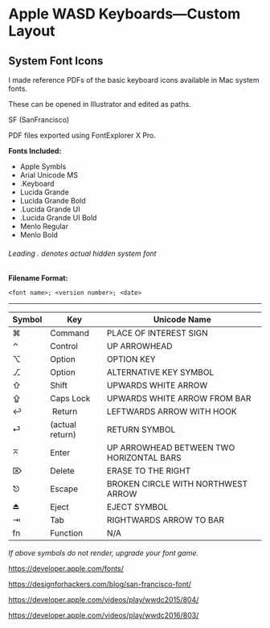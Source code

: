 # Apple WASD Keyboards—Custom Layout

## System Font Icons

I made reference PDFs of the basic keyboard icons available in Mac system fonts.

These can be opened in Illustrator and edited as paths.

SF (SanFrancisco)

PDF files exported using FontExplorer X Pro.

**Fonts Included:**

- Apple Symbls
- Arial Unicode MS
- .Keyboard
- Lucida Grande
- Lucida Grande Bold
- .Lucida Grande UI
- .Lucida Grande UI Bold
- Menlo Regular
- Menlo Bold

###### *Leading . denotes actual hidden system font*


**Filename Format:**

    <font name>; <version number>; <date>

----

Symbol | Key | Unicode Name
------ | ---- | ---
⌘      | Command | PLACE OF INTEREST SIGN
⌃      | Control | UP ARROWHEAD
⌥      | Option | OPTION KEY
⎇      | Option |ALTERNATIVE KEY SYMBOL
⇧      | Shift | UPWARDS WHITE ARROW
⇪      | Caps Lock | UPWARDS WHITE ARROW FROM BAR
↩      |︎ Return | LEFTWARDS ARROW WITH HOOK
⏎      | (actual return) | RETURN SYMBOL
⌅      | Enter | UP ARROWHEAD BETWEEN TWO HORIZONTAL BARS
⌦      | Delete | ERASE TO THE RIGHT
⎋      | Escape | BROKEN CIRCLE WITH NORTHWEST ARROW
⏏      | Eject | EJECT SYMBOL
⇥      | Tab | RIGHTWARDS ARROW TO BAR
fn     | Function | N/A

*If above symbols do not render, upgrade your font game.*

https://developer.apple.com/fonts/

https://designforhackers.com/blog/san-francisco-font/

https://developer.apple.com/videos/play/wwdc2015/804/

https://developer.apple.com/videos/play/wwdc2016/803/
